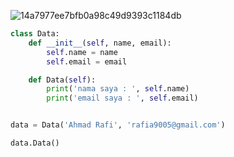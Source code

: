 ![14a7977ee7bfb0a98c49d9393c1184db](https://github.com/rafia9005/rafia9005/assets/70046808/1d2b2db3-c813-412d-bada-460577c2fdba)
```python
class Data:
    def __init__(self, name, email):
        self.name = name
        self.email = email

    def Data(self):
        print('nama saya : ', self.name)
        print('email saya : ', self.email)


data = Data('Ahmad Rafi', 'rafia9005@gmail.com')

data.Data()
```
